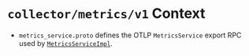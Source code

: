# `collector/metrics/v1` Context

- `metrics_service.proto` defines the OTLP `MetricsService` export RPC used by [`MetricsServiceImpl`](../../../../../../Asynkron.OtelReceiver/Services/MetricsServiceImpl.cs).
